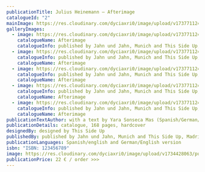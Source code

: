```yaml
---
publicationTitle: Julius Heinemann – Afterimage
catalogueId: "2"
mainImage: https://res.cloudinary.com/dyciaxri0/image/upload/v1737711246/catalogue_images/Catalogue_Images/HEINEMANN_Afterimage_book_01_1_ezfnzg.jpg
galleryImages:
  - image: https://res.cloudinary.com/dyciaxri0/image/upload/v1737711245/catalogue_images/Catalogue_Images/HEINEMANN_Afterimage_book_07_1_bsjenk.jpg
    catalogueName: Afterimage
    catalogueInfo: p﻿ublished by Jahn und Jahn, Munich and This Side Up, Madrid, 2022
  - image: https://res.cloudinary.com/dyciaxri0/image/upload/v1737711246/catalogue_images/Catalogue_Images/HEINEMANN_Afterimage_book_04_b_1_ltavjc.jpg
    catalogueInfo: p﻿ublished by Jahn und Jahn, Munich and This Side Up, Madrid, 2022
    catalogueName: Afterimage
  - image: https://res.cloudinary.com/dyciaxri0/image/upload/v1737711245/catalogue_images/Catalogue_Images/HEINEMANN_Afterimage_book_03_1_rgel9p.jpg
    catalogueInfo: p﻿ublished by Jahn und Jahn, Munich and This Side Up, Madrid, 2022
    catalogueName: Afterimage
  - image: https://res.cloudinary.com/dyciaxri0/image/upload/v1737711246/catalogue_images/Catalogue_Images/HEINEMANN_Afterimage_book_06_1_bjkq32.jpg
    catalogueInfo: p﻿ublished by Jahn und Jahn, Munich and This Side Up, Madrid, 2022
    catalogueName: Afterimage
  - image: https://res.cloudinary.com/dyciaxri0/image/upload/v1737711248/catalogue_images/Catalogue_Images/HEINEMANN_Afterimage_book_02_1_fdolom.jpg
    catalogueInfo: p﻿ublished by Jahn und Jahn, Munich and This Side Up, Madrid, 2022
    catalogueName: Afterimage
publicationTextAuthor: with a text by Yara Sonseca Mas (Spanish/German/English)
publicationDetails: catalogue, 168 pages, hardcover
designedBy: d﻿esigned by This Side Up
publishedBy: p﻿ublished by Jahn und Jahn, Munich and This Side Up, Madrid, 2022
publicationLanguages: Spanish/english and German/English version
isbn: "I﻿SBN: 123456789"
image: https://res.cloudinary.com/dyciaxri0/image/upload/v1734428063/publications/Catalogue_Images/HEINEMANN_Afterimage_book_00_A_1_dhp6vs.jpg
publicationPrice: 22 € / order >>>
---
```

